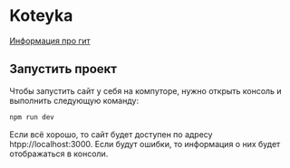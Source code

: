 # Koteyka

[Информация про гит](../CONTRIBUTOR.md)

## Запустить проект

Чтобы запустить сайт у себя на компуторе, нужно открыть
консоль и выполнить следующую команду:

```bash
npm run dev
```

Если всё хорошо, то сайт будет доступен по адресу htpp://localhost:3000.
Если будут ошибки, то информация о них будет отображаться в консоли.
